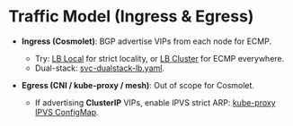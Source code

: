 
# Traffic Model (Ingress & Egress)

- **Ingress (Cosmolet)**: BGP advertise VIPs from each node for ECMP.
  - Try: [LB Local](examples/k8s/svc-lb-local.yaml) for strict locality, or [LB Cluster](examples/k8s/svc-lb-cluster.yaml) for ECMP everywhere.
  - Dual-stack: [svc-dualstack-lb.yaml](examples/k8s/svc-dualstack-lb.yaml).

- **Egress (CNI / kube-proxy / mesh)**: Out of scope for Cosmolet.
  - If advertising **ClusterIP** VIPs, enable IPVS strict ARP: [kube-proxy IPVS ConfigMap](examples/k8s/kube-proxy-ipvs-configmap.yaml).
